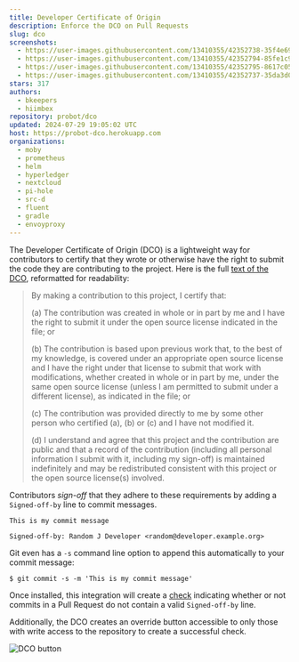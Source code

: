 ```yaml
---
title: Developer Certificate of Origin
description: Enforce the DCO on Pull Requests
slug: dco
screenshots:
  - https://user-images.githubusercontent.com/13410355/42352738-35f4e690-8071-11e8-9c8c-260e5868bfc8.png
  - https://user-images.githubusercontent.com/13410355/42352794-85fe1c9c-8071-11e8-834a-05a4aeb8cc90.png
  - https://user-images.githubusercontent.com/13410355/42352795-8617c052-8071-11e8-82f1-d9fbb2e9934c.png
  - https://user-images.githubusercontent.com/13410355/42352737-35da3d0e-8071-11e8-99ae-6e7068e257e1.png
stars: 317
authors:
  - bkeepers
  - hiimbex
repository: probot/dco
updated: 2024-07-29 19:05:02 UTC
host: https://probot-dco.herokuapp.com
organizations:
  - moby
  - prometheus
  - helm
  - hyperledger
  - nextcloud
  - pi-hole
  - src-d
  - fluent
  - gradle
  - envoyproxy
---
```



The Developer Certificate of Origin (DCO) is a lightweight way for contributors to certify that they wrote or otherwise have the right to submit the code they are contributing to the project. Here is the full [text of the DCO](https://developercertificate.org/), reformatted for readability:

> By making a contribution to this project, I certify that:
>
> (a) The contribution was created in whole or in part by me and I have the right to submit it under the open source license indicated in the file; or
>
> (b) The contribution is based upon previous work that, to the best of my knowledge, is covered under an appropriate open source license and I have the right under that license to submit that work with modifications, whether created in whole or in part by me, under the same open source license (unless I am permitted to submit under a different license), as indicated in the file; or
>
> (c) The contribution was provided directly to me by some other person who certified (a), (b) or (c) and I have not modified it.
>
> (d) I understand and agree that this project and the contribution are public and that a record of the contribution (including all personal information I submit with it, including my sign-off) is maintained indefinitely and may be redistributed consistent with this project or the open source license(s) involved.

Contributors _sign-off_ that they adhere to these requirements by adding a `Signed-off-by` line to commit messages.

```
This is my commit message

Signed-off-by: Random J Developer <random@developer.example.org>
```

Git even has a `-s` command line option to append this automatically to your commit message:

```
$ git commit -s -m 'This is my commit message'
```

Once installed, this integration will create a [check](https://developer.github.com/v3/checks/runs/) indicating whether or not commits in a Pull Request do not contain a valid `Signed-off-by` line.

Additionally, the DCO creates an override button accessible to only those with write access to the repository to create a successful check.

![DCO button](https://user-images.githubusercontent.com/13410355/42353254-3bfa266a-8074-11e8-80b4-18760c5efeee.png)

